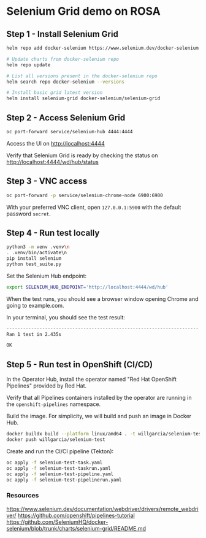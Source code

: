 # Selenium Grid demo on ROSA

## Step 1 - Install Selenium Grid

```bash
helm repo add docker-selenium https://www.selenium.dev/docker-selenium

# Update charts from docker-selenium repo
helm repo update

# List all versions present in the docker-selenium repo
helm search repo docker-selenium --versions

# Install basic grid latest version
helm install selenium-grid docker-selenium/selenium-grid
```

## Step 2 - Access Selenium Grid

```bash
oc port-forward service/selenium-hub 4444:4444
```

Access the UI on <http://localhost:4444>

Verify that Selenium Grid is ready by checking the status on <http://localhost:4444/wd/hub/status>

## Step 3 - VNC access

```bash
oc port-forward -p service/selenium-chrome-node 6900:6900
```

With your preferred VNC client, open `127.0.0.1:5900` with the default password `secret`.

## Step 4 - Run test locally

```bash
python3 -m venv .venv\n
. .venv/bin/activate\n
pip install selenium
python test_suite.py
```

Set the Selenium Hub endpoint:

```bash
export SELENIUM_HUB_ENDPOINT='http://localhost:4444/wd/hub'
```

When the test runs, you should see a browser window opening Chrome and going to example.com.

In your terminal, you should see the test result:

```bash
----------------------------------------------------------------------
Ran 1 test in 2.435s

OK
```

## Step 5 - Run test in OpenShift (CI/CD)

In the Operator Hub, install the operator named "Red Hat OpenShift Pipelines" provided by Red Hat.

Verify that all Pipelines containers installed by the operator are running in the `openshift-pipelines` namespace.

Build the image. For simplicity, we will build and push an image in Docker Hub.

```bash
docker buildx build --platform linux/amd64 . -t willgarcia/selenium-test
docker push willgarcia/selenium-test
```

Create and run the CI/CI pipeline (Tekton):

```bash
oc apply -f selenium-test-task.yaml
oc apply -f selenium-test-taskrun.yaml
oc apply -f selenium-test-pipeline.yaml
oc apply -f selenium-test-pipelinerun.yaml
```

### Resources

<https://www.selenium.dev/documentation/webdriver/drivers/remote_webdriver/>
<https://github.com/openshift/pipelines-tutorial>
<https://github.com/SeleniumHQ/docker-selenium/blob/trunk/charts/selenium-grid/README.md>
